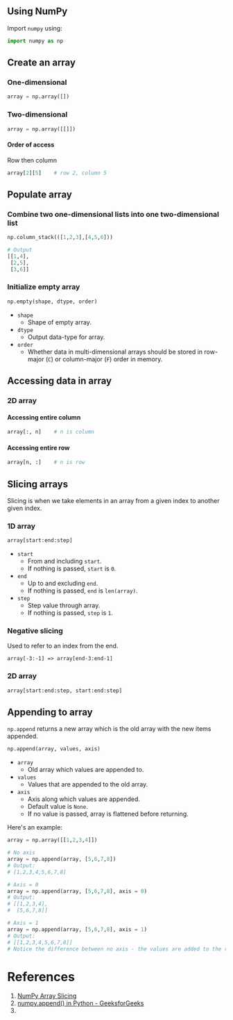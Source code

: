 
## Using NumPy

Import `numpy` using:

```python
import numpy as np
```

## Create an array

### One-dimensional

```python
array = np.array([])
```

### Two-dimensional

```python
array = np.array([[]])
```

#### Order of access

Row then column

```python
array[2][5]    # row 2, column 5
```

## Populate array

### Combine two one-dimensional lists into one two-dimensional list

```python
np.column_stack(([1,2,3],[4,5,6]))

# Output
[[1,4],
 [2,5],
 [3,6]]
```

### Initialize empty array

```python
np.empty(shape, dtype, order)
```

* `shape`
	* Shape of empty array.
* `dtype`
	* Output data-type for array.
* `order`
	* Whether data in multi-dimensional arrays should be stored in row-major (`C`) or column-major (`F`) order in memory.

## Accessing data in array

### 2D array

#### Accessing entire column

```python
array[:, n]    # n is column
```

#### Accessing entire row

```python
array[n, :]    # n is row
```

## Slicing arrays

Slicing is when we take elements in an array from a given index to another given index.
### 1D array

```python
array[start:end:step]
```

* `start`
	* From and including `start`.
	* If nothing is passed, `start` is `0`.
* `end`
	* Up to and excluding `end`.
	* If nothing is passed, `end` is `len(array)`.
* `step`
	* Step value through array.
	* If nothing is passed, `step` is `1`.
### Negative slicing

Used to refer to an index from the end.

`array[-3:-1] => array[end-3:end-1]`

### 2D array

```python
array[start:end:step, start:end:step]
```

## Appending to array

`np.append` returns a new array which is the old array with the new items appended.

```python
np.append(array, values, axis)
```

* `array`
	* Old array which values are appended to.
* `values`
	* Values that are appended to the old array.
* `axis`
	* Axis along which values are appended.
	* Default value is `None`.
	* If no value is passed, array is flattened before returning.

Here's an example:

```python
array = np.array([[1,2,3,4]])

# No axis
array = np.append(array, [5,6,7,8])
# Output:
# [1,2,3,4,5,6,7,8]

# Axis = 0
array = np.append(array, [5,6,7,8], axis = 0)
# Output:
# [[1,2,3,4],
#  [5,6,7,8]]

# Axis = 1
array = np.append(array, [5,6,7,8], axis = 1)
# Output:
# [[1,2,3,4,5,6,7,8]]
# Notice the difference between no axis - the values are added to the row that they correspond to, as opposed to flattening the array.
```

# References

1. [NumPy Array Slicing](https://www.w3schools.com/python/numpy/numpy_array_slicing.asp)
2. [numpy.append() in Python - GeeksforGeeks](https://www.geeksforgeeks.org/numpy-append-python/)
3. 